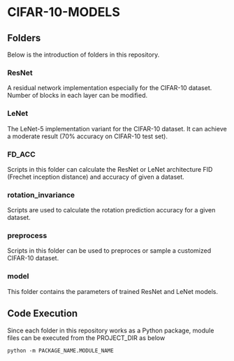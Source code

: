 # CIFAR-10-MODELS

## Folders
Below is the introduction of folders in this repository.

### ResNet
A residual network implementation especially for the CIFAR-10 dataset. Number of blocks in each layer can be modified.

### LeNet
The LeNet-5 implementation variant for the CIFAR-10 dataset. It can achieve a moderate result (70% accuracy on CIFAR-10 test set).

### FD_ACC
Scripts in this folder can calculate the ResNet or LeNet architecture FID (Frechet inception distance) and accuracy of given a dataset.

### rotation_invariance
Scripts are used to calculate the rotation prediction accuracy for a given dataset.

### preprocess
Scripts in this folder can be used to preproces or sample a customized CIFAR-10 dataset.

### model
This folder contains the parameters of trained ResNet and LeNet models.

## Code Execution
Since each folder in this repository works as a Python package, module files can be executed from the PROJECT_DIR as below
```
python -m PACKAGE_NAME.MODULE_NAME
```
